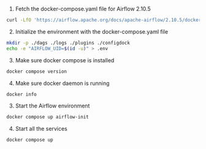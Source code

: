 1. Fetch the docker-compose.yaml file for Airflow 2.10.5

```bash
curl -LfO 'https://airflow.apache.org/docs/apache-airflow/2.10.5/docker-compose.yaml'
```

2. Initialize the environment with the docker-compose.yaml file

```bash
mkdir -p ./dags ./logs ./plugins ./configdock
echo -e "AIRFLOW_UID=$(id -u)" > .env
```

3. Make sure docker compose is installed

```bash
docker compose version
```

4. Make sure docker daemon is running

```bash
docker info
```

3. Start the Airflow environment

```bash
docker compose up airflow-init
```

4. Start all the services

```bash
docker compose up
```
